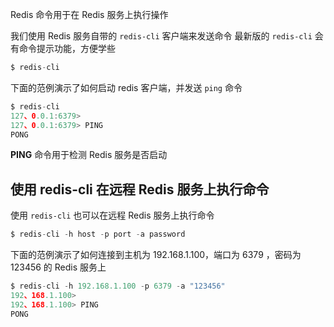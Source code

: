 

Redis 命令用于在 Redis 服务上执行操作

我们使用 Redis 服务自带的 `redis-cli` 客户端来发送命令
最新版的 `redis-cli` 会有命令提示功能，方便学些

```js 
$ redis-cli
```

下面的范例演示了如何启动 redis 客户端，并发送 `ping` 命令
```js 
$ redis-cli
127、0.0.1:6379>
127、0.0.1:6379> PING
PONG
```

**PING** 命令用于检测 Redis 服务是否启动

## 使用 redis-cli 在远程 Redis 服务上执行命令

使用 `redis-cli` 也可以在远程 Redis 服务上执行命令

```js 
$ redis-cli -h host -p port -a password
```

下面的范例演示了如何连接到主机为 192.168.1.100，端口为 6379 ，密码为 123456 的 Redis 服务上

```js 
$ redis-cli -h 192.168.1.100 -p 6379 -a "123456"
192、168.1.100>
192、168.1.100> PING
PONG
```

